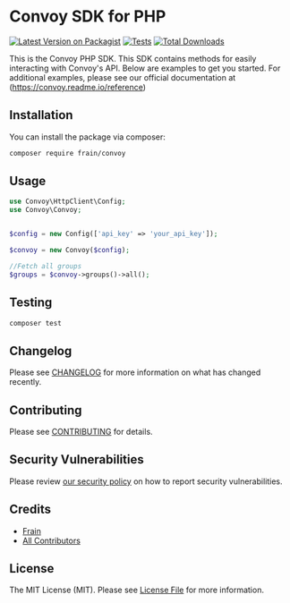 # Convoy SDK for PHP

[![Latest Version on Packagist](https://img.shields.io/packagist/v/frain/convoy.svg?style=flat-square)](https://packagist.org/packages/frain/convoy)
[![Tests](https://github.com/frain/convoy/actions/workflows/run-tests.yml/badge.svg?branch=main)](https://github.com/frain/convoy/actions/workflows/run-tests.yml)
[![Total Downloads](https://img.shields.io/packagist/dt/frain/convoy.svg?style=flat-square)](https://packagist.org/packages/frain/convoy)

This is the Convoy PHP SDK. This SDK contains methods for easily interacting with Convoy's API. Below are examples to get you started. For additional examples, please see our official documentation at (https://convoy.readme.io/reference)


## Installation

You can install the package via composer:

```bash
composer require frain/convoy
```

## Usage

```php
use Convoy\HttpClient\Config;
use Convoy\Convoy;


$config = new Config(['api_key' => 'your_api_key']);

$convoy = new Convoy($config);

//Fetch all groups
$groups = $convoy->groups()->all();
```

## Testing

```bash
composer test
```

## Changelog

Please see [CHANGELOG](CHANGELOG.md) for more information on what has changed recently.

## Contributing

Please see [CONTRIBUTING](.github/CONTRIBUTING.md) for details.

## Security Vulnerabilities

Please review [our security policy](../../security/policy) on how to report security vulnerabilities.

## Credits

- [Frain](https://github.com/frain)
- [All Contributors](../../contributors)

## License

The MIT License (MIT). Please see [License File](LICENSE.md) for more information.
